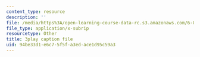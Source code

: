 ```yaml
---
content_type: resource
description: ''
file: /media/https%3A/open-learning-course-data-rc.s3.amazonaws.com/6-0001-introduction-to-computer-science-and-programming-in-python-fall-2016/94be33d1e6c75f5fa3edace1d95c59a3_4WtaFLayz_w.vtt
file_type: application/x-subrip
resourcetype: Other
title: 3play caption file
uid: 94be33d1-e6c7-5f5f-a3ed-ace1d95c59a3
---
```

